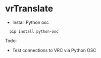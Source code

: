 # vrTranslate

- Install Python osc
```
  pip install python-osc
```

Todo:
- Test connections to VRC via Python OSC
